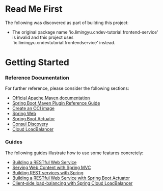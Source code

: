 # Read Me First
The following was discovered as part of building this project:

* The original package name 'io.limingyu.cndev-tutorial.frontend-service' is invalid and this project uses 'io.limingyu.cndevtutorial.frontendservice' instead.

# Getting Started

### Reference Documentation
For further reference, please consider the following sections:

* [Official Apache Maven documentation](https://maven.apache.org/guides/index.html)
* [Spring Boot Maven Plugin Reference Guide](https://docs.spring.io/spring-boot/docs/2.6.11/maven-plugin/reference/html/)
* [Create an OCI image](https://docs.spring.io/spring-boot/docs/2.6.11/maven-plugin/reference/html/#build-image)
* [Spring Web](https://docs.spring.io/spring-boot/docs/2.6.11/reference/htmlsingle/#web)
* [Spring Boot Actuator](https://docs.spring.io/spring-boot/docs/2.6.11/reference/htmlsingle/#actuator)
* [Consul Discovery](https://docs.spring.io/spring-cloud-consul/docs/current/reference/html/#spring-cloud-consul-discovery)
* [Cloud LoadBalancer](https://docs.spring.io/spring-cloud-commons/docs/current/reference/html/#spring-cloud-loadbalancer)

### Guides
The following guides illustrate how to use some features concretely:

* [Building a RESTful Web Service](https://spring.io/guides/gs/rest-service/)
* [Serving Web Content with Spring MVC](https://spring.io/guides/gs/serving-web-content/)
* [Building REST services with Spring](https://spring.io/guides/tutorials/rest/)
* [Building a RESTful Web Service with Spring Boot Actuator](https://spring.io/guides/gs/actuator-service/)
* [Client-side load-balancing with Spring Cloud LoadBalancer](https://spring.io/guides/gs/spring-cloud-loadbalancer/)

